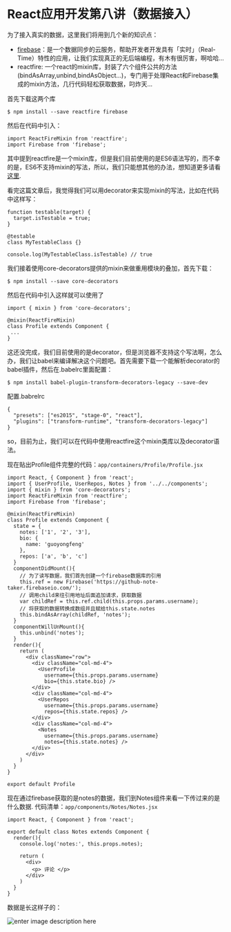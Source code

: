 # React应用开发第八讲（数据接入）

为了接入真实的数据，这里我们将用到几个新的知识点：

- [firebase](https://www.firebase.com/docs/web/quickstart.html)：是一个数据同步的云服务，帮助开发者开发具有「实时」（Real-Time）特性的应用，让我们实现真正的无后端编程，有木有很厉害，啊哈哈...
- reactfire: 一个react的mixin库，封装了六个组件公共的方法(bindAsArray,unbind,bindAsObject...)，专门用于处理React和Firebase集成的mixin方法，几行代码轻松获取数据，叼炸天...


首先下载这两个库
```
$ npm install --save reactfire firebase
```

然后在代码中引入：
```
import ReactFireMixin from 'reactfire';
import Firebase from 'firebase';
```

其中提到reactfire是一个mixin库，但是我们目前使用的是ES6语法写的，而不幸的是，ES6不支持mixin的写法，所以，我们只能想其他的办法，想知道更多请看[这里](http://zhuanlan.zhihu.com/purerender/20361937).

看完这篇文章后，我觉得我们可以用decorator来实现mixin的写法，比如在代码中这样写：
```
function testable(target) {
  target.isTestable = true;
}

@testable
class MyTestableClass {}

console.log(MyTestableClass.isTestable) // true
```

我们接着使用core-decorators提供的mixin来做重用模块的叠加，首先下载：
```
$ npm install --save core-decorators
```

然后在代码中引入这样就可以使用了
```
import { mixin } from 'core-decorators';

@mixin(ReactFireMixin)
class Profile extends Component {
 ...
}
```

这还没完成，我们目前使用的是decorator，但是浏览器不支持这个写法啊，怎么办，我们让babel来编译解决这个问题吧。首先需要下载一个能解析decorator的babel插件，然后在.babelrc里面配置：
```
$ npm install babel-plugin-transform-decorators-legacy --save-dev
```

配置.babrelrc
```
{
  "presets": ["es2015", "stage-0", "react"],
  "plugins": ["transform-runtime", "transform-decorators-legacy"]
}

```

so，目前为止，我们可以在代码中使用reactfire这个mixin类库以及decorator语法。

现在贴出Profile组件完整的代码：`app/containers/Profile/Profile.jsx`
```
import React, { Component } from 'react';
import { UserProfile, UserRepos, Notes } from '../../components';
import { mixin } from 'core-decorators';
import ReactFireMixin from 'reactfire';
import Firebase from 'firebase';

@mixin(ReactFireMixin)
class Profile extends Component {
  state = {
    notes: ['1', '2', '3'],
    bio: {
      name: 'guoyongfeng'
    },
    repos: ['a', 'b', 'c']
  }
  componentDidMount(){
    // 为了读写数据，我们首先创建一个firebase数据库的引用
    this.ref = new Firebase('https://github-note-taker.firebaseio.com/');
    // 调用child来往引用地址后面追加请求，获取数据
    var childRef = this.ref.child(this.props.params.username);
    // 将获取的数据转换成数组并且赋给this.state.notes
    this.bindAsArray(childRef, 'notes');
  }
  componentWillUnMount(){
    this.unbind('notes');
  }
  render(){
    return (
      <div className="row">
        <div className="col-md-4">
          <UserProfile
            username={this.props.params.username}
            bio={this.state.bio} />
        </div>
        <div className="col-md-4">
          <UserRepos
            username={this.props.params.username}
            repos={this.state.repos} />
        </div>
        <div className="col-md-4">
          <Notes
            username={this.props.params.username}
            notes={this.state.notes} />
        </div>
      </div>
    )
  }
}

export default Profile

```

现在通过firebase获取的是notes的数据，我们到Notes组件来看一下传过来的是什么数据.
代码清单：`app/components/Notes/Notes.jsx`

```
import React, { Component } from 'react';

export default class Notes extends Component {
  render(){
    console.log('notes:', this.props.notes);

    return (
      <div>
        <p> 评论 </p>
      </div>
    )
  }
}

```

数据是长这样子的：

![enter image description here](http://guoyongfeng.github.io/idoc//img/notetaker/firebase.png)
